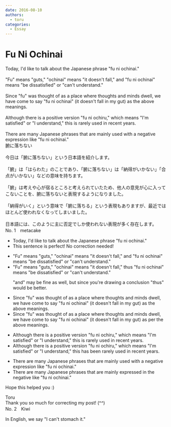 ```yaml
---
date: 2016-08-10
authors:
  - toru
categories:
  - Essay
---
```


<h1 id="subject_show">Fu Ni Ochinai</h1>
<div class="date" hidden>Aug 10, 2016 15:39</div>
<div id="post"><div id="body_show_ori">
Today, I'd like to talk about the Japanese phrase "fu ni ochinai."<br/><br/>"Fu" means "guts," "ochinai" means "it doesn't fall," and "fu ni ochinai" means "be dissatisfied" or "can't understand."<br/><br/>Since "fu" was thought of as a place where thoughts and minds dwell, we have come to say "fu ni ochinai" (it doesn't fall in my gut) as the above meanings.<br/><br/>Although there is a positive version "fu ni ochiru," which means "I'm satisfied" or "I understand," this is rarely used in recent years.<br/><br/>There are many Japanese phrases that are mainly used with a negative expression like "fu ni ochinai."
</div></div>

<!-- more -->

<div id="post_ja"><div id="body_show_mo">
腑に落ちない<br/><br/>今日は「腑に落ちない」という日本語を紹介します。<br/><br/>「腑」は「はらわた」のことであり、「腑に落ちない」は「納得がいかない」「合点がいかない」などの意味を持ちます。<br/><br/>「腑」は考えや心が宿るところと考えられていたため、他人の意見が心に入ってこないことを、腑に落ちないと表現するようになりました。<br/><br/>「納得がいく」という意味で「腑に落ちる」という表現もありますが、最近ではほとんど使われなくなってしまいました。<br/><br/>日本語には、このように主に否定でしか使われない表現が多く存在します。
</div></div>
<div id="block"><div class="first_name"> No. 1　<span class="just_name">metacake</span></div><div id="block2">
<ul class="correction_field">
<li class="incorrect">Today, I'd like to talk about the Japanese phrase "fu ni ochinai."</li>
<li class="corrected perfect">This sentence is perfect! No correction needed!</li>
</ul>
<ul class="correction_field">
<li class="incorrect">"Fu" means "guts," "ochinai" means "it doesn't fall," and "fu ni ochinai" means "be dissatisfied" or "can't understand."</li>
<li class="corrected correct">
"Fu" means "guts," "ochinai" means "it doesn't fall," <span class="f_blue">thus</span> "fu ni ochinai" means "be dissatisfied" or "can't understand."
<p class="correction_comment">"and" may be fine as well, but since you're drawing a conclusion "thus" would be better.</p>
</li>
</ul>
<ul class="correction_field">
<li class="incorrect">Since "fu" was thought of as a place where thoughts and minds dwell, we have come to say "fu ni ochinai" (it doesn't fall in my gut) as the above meanings.</li>
<li class="corrected correct">
Since "fu" was thought of as a place where thoughts and minds dwell, we have come to say "fu ni ochinai" (it doesn't fall in my gut) as <span class="f_blue">per</span> the above meanings.
</li>
</ul>
<ul class="correction_field">
<li class="incorrect">Although there is a positive version "fu ni ochiru," which means "I'm satisfied" or "I understand," this is rarely used in recent years.</li>
<li class="corrected correct">
Although there is a positive version "fu ni ochiru," which means "I'm satisfied" or "I understand," this <span class="f_blue">has been</span> rarely used in recent years.
</li>
</ul>
<ul class="correction_field">
<li class="incorrect">There are many Japanese phrases that are mainly used with a negative expression like "fu ni ochinai."</li>
<li class="corrected correct">
There are many Japanese phrases that are mainly <span class="f_blue">expressed in the negative</span> like "fu ni ochinai."
</li>
</ul>
<p class="comment_small">
 Hope this helped you :)
</p>

</div><div class="name"><span class="just_name">Toru</span><br>
Thank you so much for correcting my post! (^^)
</div>
</div>
<div id="block"><div class="first_name"> No. 2　<span class="just_name">Kiwi</span></div><div id="block2">
<p class="comment_small">
 In English, we say "I can't stomach it."
</p>

</div></div>
